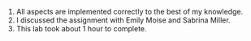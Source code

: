 1. All aspects are implemented correctly to the best of my knowledge.
2. I discussed the assignment with Emily Moise and Sabrina Miller.
3. This lab took about 1 hour to complete.